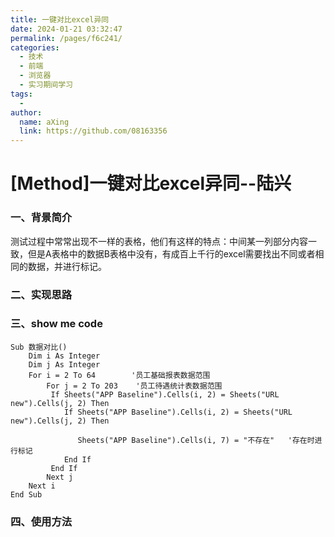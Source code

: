 ```yaml
---
title: 一键对比excel异同
date: 2024-01-21 03:32:47
permalink: /pages/f6c241/
categories:
  - 技术
  - 前端
  - 浏览器
  - 实习期间学习
tags:
  - 
author: 
  name: aXing
  link: https://github.com/08163356
---
```

# [Method\]一键对比excel异同--陆兴

### 一、背景简介

测试过程中常常出现不一样的表格，他们有这样的特点：中间某一列部分内容一致，但是A表格中的数据B表格中没有，有成百上千行的excel需要找出不同或者相同的数据，并进行标记。

### 二、实现思路



### 三、show me code

```vbscript
Sub 数据对比()
    Dim i As Integer
    Dim j As Integer
    For i = 2 To 64        '员工基础报表数据范围
        For j = 2 To 203    '员工待遇统计表数据范围
         If Sheets("APP Baseline").Cells(i, 2) = Sheets("URL new").Cells(j, 2) Then
            If Sheets("APP Baseline").Cells(i, 2) = Sheets("URL new").Cells(j, 2) Then

               Sheets("APP Baseline").Cells(i, 7) = "不存在"   '存在时进行标记
            End If
         End If
        Next j
    Next i
End Sub
```

### 四、使用方法

